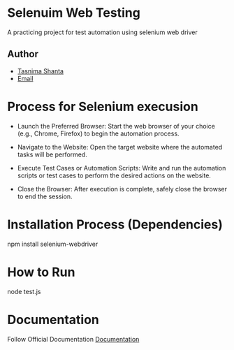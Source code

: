 
# Selenuim Web Testing
A practicing project for test automation using selenium web driver


## Author
- [Tasnima Shanta](https://github.com/shantacse)
- [Email](stshantacse@gmail.com)


# Process for Selenium execusion
- Launch the Preferred Browser: Start the web browser of your choice (e.g., Chrome, Firefox) to begin the automation process.

- Navigate to the Website: Open the target website where the automated tasks will be performed.

- Execute Test Cases or Automation Scripts: Write and run the automation scripts or test cases to perform the desired actions on the website.

- Close the Browser: After execution is complete, safely close the browser to end the session.

# Installation Process (Dependencies)
npm install selenium-webdriver

# How to Run
node test.js

# Documentation
Follow Official Documentation
[Documentation](https://www.selenium.dev/documentation/webdriver/)
